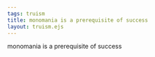 ```yaml
---
tags: truism
title: monomania is a prerequisite of success
layout: truism.ejs
---
```


monomania is a prerequisite of success